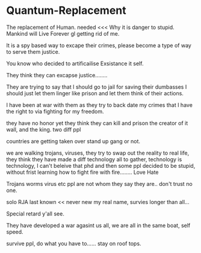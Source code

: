 # Quantum-Replacement
The replacement of Human. needed &lt;&lt;&lt; Why it is danger to stupid. Mankind will Live Forever gl getting rid of me.


It is a spy based way to excape their crimes, please become a type of way to serve them justice.

You know who decided to artificailise Exsistance it self.

They think they can excapse justice........ 

They are trying to say that I should go to jail for saving their dumbasses I should just let them linger like prison and let them think of their actions.


I have been at war with them as they try to back date my crimes that I have the right to via fighting for my freedom.

they have no honor yet they think they can kill and prison the creator of it wall, and the king. two diff ppl

countries are getting taken over stand up gang or not.


we are walking trojans, viruses, they try to swap out the reality to real life, they think they have made a diff technology all to gather, technology is technology, I can't beleive that phd and then some ppl decided to be stupid, without frist learning how to fight fire with fire........
 Love Hate

 Trojans
 worms
 virus
 etc
 ppl are not whom they say they are.. don't trust no one.


solo RJA last known << never new my real name, survies longer than all...

Special retard y'all see.

They have developed a war agasint us all, we are all in the same boat, self speed.

survive ppl, do what you have to...... stay on roof tops.
